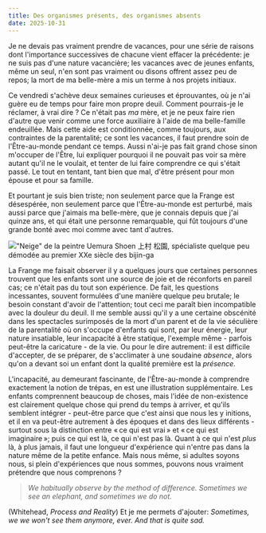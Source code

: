 ```yaml
---
title: Des organismes présents, des organismes absents
date: 2025-10-31
---
```


Je ne devais pas vraiment prendre de vacances, pour une série de raisons dont
l'importance successives de chacune vient effacer la précédente: je ne suis pas
d'une nature vacancière; les vacances avec de jeunes enfants, même un seul,
n'en sont pas vraiment ou disons offrent assez peu de repos; la mort de ma
belle-mère a mis un terme à nos projets initiaux.

Ce vendredi s'achève deux semaines curieuses et éprouvantes, où je n'ai guère
eu de temps pour faire mon propre deuil. Comment pourrais-je le réclamer, à
vrai dire ? Ce n'était pas _ma_ mère, et je ne peux faire rien d'autre que
venir comme une force auxiliaire à l'aide de ma belle-famille endeuillée. Mais
cette aide est conditionnée, comme toujours, aux contraintes de la parentalité;
ce sont les vacances, il faut prendre soin de l'Être-au-monde pendant ce temps.
Aussi n'ai-je pas fait grand chose sinon m'occuper de l'Être, lui expliquer
pourquoi il ne pouvait pas voir sa mère autant qu'il ne le voulait, et tenter
de lui faire comprendre ce qui s'était passé. Le tout en tentant, tant bien que
mal, d'être présent pour mon épouse et pour sa famille.

Et pourtant je suis bien triste; non seulement parce que la Frange est
désespérée, non seulement parce que l'Être-au-monde est perturbé, mais aussi
parce que j'aimais ma belle-mère, que je connais depuis que j'ai quinze ans, et
qui était une personne remarquable, qui fût toujours d'une grande bonté avec
moi comme avec tant d'autres.

!["Neige" de la peintre Uemura Shoen 上村 松園, spécialiste quelque peu démodée
au premier XXe siècle des bijin-ga](../images/Snow_by_Uemura_Shoen.jpg "Neige,
par Uemura Shone")

La Frange me faisait observer il y a quelques jours que certaines personnes
trouvent que les enfants sont une source de joie et de réconforts en pareil
cas; ce n'était pas du tout son expérience. De fait, les questions incessantes,
souvent formulées d'une manière quelque peu brutale; le besoin constant d'avoir
de l'attention; tout ceci me paraît bien incompatible avec la douleur du deuil.
Il me semble aussi qu'il y a une certaine obscénité dans les spectacles
surimposés de la mort d'un parent et de la vie séculière de la parentalité où
on s'occupe d'enfants qui sont, par leur énergie, leur nature insatiable, leur
incapacité à être statique, l'exemple même - parfois peut-être la caricature -
de la vie. Ou pour le dire autrement: il est difficile d'accepter, de se
préparer, de s'acclimater à une soudaine _absence_, alors qu'on a devant soi un
enfant dont la qualité première est la _présence_.

L'incapacité, au demeurant fascinante, de l'Être-au-monde à comprendre
exactement la notion de trépas, en est une illustration supplémentaire. Les
enfants comprennent beaucoup de choses, mais l'idée de non-existence est
clairement quelque chose qui prend du temps à arriver, et qu'ils semblent
intégrer - peut-être parce que c'est ainsi que nous les y initions, et il en va
peut-être autrement à des époques et dans des lieux différents - surtout sous
la distinction entre « ce qui est vrai » et « ce qui est imaginaire »; puis ce
qui est là, ce qui n'est pas là. Quant à ce qui n'est _plus_ là, à plus jamais,
il faut une longueur d'expérience qui n'entre pas dans la nature même de la
petite enfance. Mais nous même, si adultes soyons nous, si plein d'expériences
que nous sommes, pouvons nous vraiment prétendre que nous comprenons ?

> _We habitually observe by the method of difference. Sometimes we see an
> elephant, and sometimes we do not._

(Whitehead, _Process and Reality_) Et je me permets d'ajouter: _Sometimes, we
we won't see them anymore, ever. And that is quite sad._
